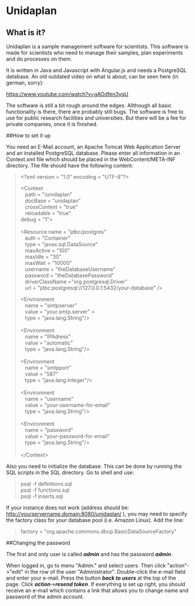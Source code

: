# Unidaplan

## What is it?

Unidaplan is a sample management software for scientists. This software is made for scientists who need to manage their samples, plan experiments and do processes on them. 

It is written in Java and Javascript with Angular.js and needs a PostgreSQL database. An old outdated video on what is about,
can be seen here (in german, sorry):

https://www.youtube.com/watch?v=gAOdfen3yqU

The software is still a bit rough around the edges. Allthough all basic functionality is there, there are probably still bugs. The software is free to use for public research facilities and universities. But there will be a fee for private companies, once it is finished.


##How to set it up

You need an E-Mail account, an Apache Tomcat Web Application Server and an installed PostgreSQL database. Please enter all
information in an Context.xml file which should be placed in the WebContent/META-INF directory. The file should have the
following content:

> &lt;?xml version = "1.0" encoding = "UTF-8"?&gt;
> 
>   &lt;Context <br>
>   &nbsp;&nbsp; path = "/unidaplan" <br>
>   &nbsp;&nbsp; docBase = "unidaplan" <br>
>   &nbsp;&nbsp; crossContext = "true" <br>
>   &nbsp;&nbsp; reloadable = "true" <br>
>    debug = "1"><br>
>	<br>
>  &lt;Resource name = "jdbc/postgres" <br>
>  &nbsp;&nbsp; auth = "Container" <br>
>  &nbsp;&nbsp; type = "javax.sql.DataSource" <br>
>  &nbsp;&nbsp; maxActive = "100" <br>
>  &nbsp;&nbsp; maxIdle = "30" <br>
>  &nbsp;&nbsp; maxWait = "10000" <br>
>  &nbsp;&nbsp; username = "theDatabaseUsername" <br>
>  &nbsp;&nbsp; password = "theDatabasePassword" <br>
>  &nbsp;&nbsp; driverClassName ="org.postgresql.Driver" <br>
>  &nbsp;&nbsp; url = "jdbc:postgresql://127.0.0.1:5432/your-database" /&gt; 
>             
>
> &lt;Environment <br>
> &nbsp;&nbsp; name = "smtpserver" <br>
> &nbsp;&nbsp; value = "your.smtp.server" > <br>
> &nbsp;&nbsp; type = "java.lang.String"/> <br>
> &nbsp;&nbsp; <br>
> &lt;Environment <br>
> &nbsp;&nbsp; name = "IPAdress" <br>
> &nbsp;&nbsp; value = "automatic" <br>
> &nbsp;&nbsp; type = "java.lang.String"/&gt; <br>
> &nbsp;&nbsp; <br>
> &lt;Environment <br>
> &nbsp;&nbsp; name = "smtpport" <br>
> &nbsp;&nbsp; value = "587" <br>
> &nbsp;&nbsp; type = "java.lang.Integer"/&gt;  <br> 
> &nbsp;&nbsp; <br>
> &lt;Environment <br>
> &nbsp;&nbsp; name = "username" <br>
> &nbsp;&nbsp; value = "your-username-for-email" <br>
> &nbsp;&nbsp; type = "java.lang.String"/&gt;  <br> 
> &nbsp;&nbsp; <br>
> &lt;Environment <br>
> &nbsp;&nbsp; name = "password" <br>
> &nbsp;&nbsp; value = "your-password-for-email" <br>
> &nbsp;&nbsp; type = "java.lang.String"/&gt;  <br>           
> &lt;/Context&gt;

Also you need to initialize the database. This can be done by running the SQL scripts in the SQL directory. Go to shell and use:
> psql -f definitions.sql <br/>
> psql -f functions.sql <br/>
> psql -f inserts.sql <br/>

If your instance does not work (address should be: http://yourservername.domain:8080/unidaplan/ ), you may need to specify the factory class for your database pool (i.e. Amazon Linux). Add the line:

> factory = "org.apache.commons.dbcp.BasicDataSourceFactory"

##Changing the password

The first and only user is called ***admin*** and has the password ***admin***. 

When logged in, go to menu "Admin." and select users. Then click "action"->"edit" in the row of the user "Administrator". Double-click the e-mail field and enter your e-mail. Press the button ***back to users*** at the top of the page. Click ***action***->***resend token***. If everything is set up right, you should receive an e-mail which contains a link that allows you to change name and password of the admin account. 
